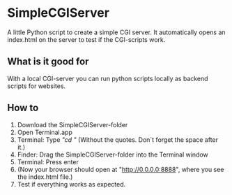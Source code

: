 SimpleCGIServer
===============

A little Python script to create a simple CGI server. It automatically opens an index.html on the server to test if the CGI-scripts work.

## What is it good for
With a local CGI-server you can run python scripts locally as backend scripts for websites.

## How to
1. Download the SimpleCGIServer-folder
2. Open Terminal.app
3. Terminal: Type *"cd "* (Without the quotes. Don´t forget the space after it.)
4. Finder: Drag the SimpleCGIServer-folder into the Terminal window
5. Terminal: Press enter
6. (Now your browser should open at "http://0.0.0.0:8888", where you see the index.html file.)
7. Test if everything works as expected.
